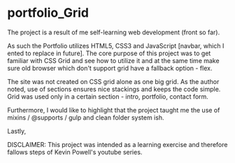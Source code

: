 # portfolio_Grid

The project is a result of me self-learning web development (front so far).

As such the Portfolio utilizes HTML5, CSS3 and JavaScript [navbar, which I ented to replace in future]. The core purpose of this project
was to get familiar with CSS Grid and see how to utilize it and at the same time make sure old browser which don't support grid have a fallback option - flex.

The site was not created on CSS grid alone as one big grid. As the author noted, use of sections ensures nice stackings and keeps the code simple. Grid
was used only in a certain section - intro, portfolio, contact form.

Furthermore, I would like to highlight that the project taught me the use of mixins / @supports / gulp and clean folder system ish.

Lastly,

DISCLAIMER: This project was intended as a learning exercise and therefore fallows steps of Kevin Powell's youtube series.
